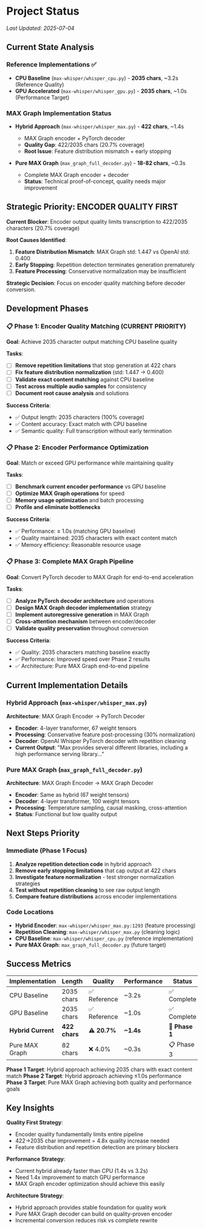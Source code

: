 # Project Status

*Last Updated: 2025-07-04*

## Current State Analysis

### Reference Implementations ✅
- **CPU Baseline** (`max-whisper/whisper_cpu.py`) - **2035 chars**, ~3.2s (Reference Quality)
- **GPU Accelerated** (`max-whisper/whisper_gpu.py`) - **2035 chars**, ~1.0s (Performance Target)

### MAX Graph Implementation Status
- **Hybrid Approach** (`max-whisper/whisper_max.py`) - **422 chars**, ~1.4s 
  - MAX Graph encoder + PyTorch decoder
  - **Quality Gap**: 422/2035 chars (20.7% coverage)
  - **Root Issue**: Feature distribution mismatch + early stopping

- **Pure MAX Graph** (`max_graph_full_decoder.py`) - **18-82 chars**, ~0.3s
  - Complete MAX Graph encoder + decoder  
  - **Status**: Technical proof-of-concept, quality needs major improvement

## Strategic Priority: ENCODER QUALITY FIRST

**Current Blocker**: Encoder output quality limits transcription to 422/2035 characters (20.7% coverage)

**Root Causes Identified**:
1. **Feature Distribution Mismatch**: MAX Graph std: 1.447 vs OpenAI std: 0.400
2. **Early Stopping**: Repetition detection terminates generation prematurely
3. **Feature Processing**: Conservative normalization may be insufficient

**Strategic Decision**: Focus on encoder quality matching before decoder conversion.

## Development Phases

### 📋 Phase 1: Encoder Quality Matching (CURRENT PRIORITY)
**Goal**: Achieve 2035 character output matching CPU baseline quality

**Tasks**:
- [ ] **Remove repetition limitations** that stop generation at 422 chars
- [ ] **Fix feature distribution normalization** (std: 1.447 → 0.400)  
- [ ] **Validate exact content matching** against CPU baseline
- [ ] **Test across multiple audio samples** for consistency
- [ ] **Document root cause analysis** and solutions

**Success Criteria**:
- ✅ Output length: 2035 characters (100% coverage)
- ✅ Content accuracy: Exact match with CPU baseline
- ✅ Semantic quality: Full transcription without early termination

### 📋 Phase 2: Encoder Performance Optimization  
**Goal**: Match or exceed GPU performance while maintaining quality

**Tasks**:
- [ ] **Benchmark current encoder performance** vs GPU baseline
- [ ] **Optimize MAX Graph operations** for speed
- [ ] **Memory usage optimization** and batch processing
- [ ] **Profile and eliminate bottlenecks**

**Success Criteria**:
- ✅ Performance: ≤ 1.0s (matching GPU baseline)
- ✅ Quality maintained: 2035 characters with exact content match
- ✅ Memory efficiency: Reasonable resource usage

### 📋 Phase 3: Complete MAX Graph Pipeline
**Goal**: Convert PyTorch decoder to MAX Graph for end-to-end acceleration

**Tasks**:
- [ ] **Analyze PyTorch decoder architecture** and operations
- [ ] **Design MAX Graph decoder implementation** strategy
- [ ] **Implement autoregressive generation** in MAX Graph
- [ ] **Cross-attention mechanism** between encoder/decoder
- [ ] **Validate quality preservation** throughout conversion

**Success Criteria**:
- ✅ Quality: 2035 characters matching baseline exactly
- ✅ Performance: Improved speed over Phase 2 results  
- ✅ Architecture: Pure MAX Graph end-to-end pipeline

## Current Implementation Details

### Hybrid Approach (`max-whisper/whisper_max.py`)
**Architecture**: MAX Graph Encoder → PyTorch Decoder
- **Encoder**: 4-layer transformer, 67 weight tensors
- **Processing**: Conservative feature post-processing (30% normalization)
- **Decoder**: OpenAI Whisper PyTorch decoder with repetition cleaning
- **Current Output**: "Max provides several different libraries, including a high performance serving library..."

### Pure MAX Graph (`max_graph_full_decoder.py`) 
**Architecture**: MAX Graph Encoder → MAX Graph Decoder
- **Encoder**: Same as hybrid (67 weight tensors)
- **Decoder**: 4-layer transformer, 100 weight tensors
- **Processing**: Temperature sampling, causal masking, cross-attention
- **Status**: Functional but low quality output

## Next Steps Priority

### Immediate (Phase 1 Focus)
1. **Analyze repetition detection code** in hybrid approach
2. **Remove early stopping limitations** that cap output at 422 chars
3. **Investigate feature normalization** - test stronger normalization strategies
4. **Test without repetition cleaning** to see raw output length
5. **Compare feature distributions** across encoder implementations

### Code Locations
- **Hybrid Encoder**: `max-whisper/whisper_max.py:1293` (feature processing)
- **Repetition Cleaning**: `max-whisper/whisper_max.py` (cleaning logic)
- **CPU Baseline**: `max-whisper/whisper_cpu.py` (reference implementation)
- **Pure MAX Graph**: `max_graph_full_decoder.py` (future target)

## Success Metrics

| Implementation | Length | Quality | Performance | Status |
|---------------|---------|---------|-------------|---------|
| CPU Baseline | 2035 chars | ✅ Reference | ~3.2s | ✅ Complete |
| GPU Baseline | 2035 chars | ✅ Reference | ~1.0s | ✅ Complete |
| **Hybrid Current** | **422 chars** | **⚠️ 20.7%** | **~1.4s** | **🔧 Phase 1** |
| Pure MAX Graph | 82 chars | ❌ 4.0% | ~0.3s | 📋 Phase 3 |

**Phase 1 Target**: Hybrid approach achieving 2035 chars with exact content match
**Phase 2 Target**: Hybrid approach achieving ≤1.0s performance  
**Phase 3 Target**: Pure MAX Graph achieving both quality and performance goals

## Key Insights

**Quality First Strategy**: 
- Encoder quality fundamentally limits entire pipeline
- 422→2035 char improvement = 4.8x quality increase needed
- Feature distribution and repetition detection are primary blockers

**Performance Strategy**:
- Current hybrid already faster than CPU (1.4s vs 3.2s)
- Need 1.4x improvement to match GPU performance
- MAX Graph encoder optimization should achieve this easily

**Architecture Strategy**:
- Hybrid approach provides stable foundation for quality work
- Pure MAX Graph decoder can build on quality-proven encoder
- Incremental conversion reduces risk vs complete rewrite